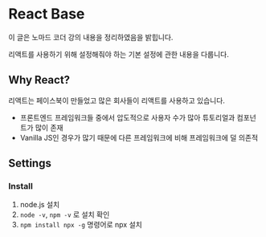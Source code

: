 # React Base

이 글은 노마드 코더 강의 내용을 정리하였음을 밝힙니다.

리액트를 사용하기 위해 설정해줘야 하는 기본 설정에 관한 내용을 다룹니다.

## Why React?

리액트는 페이스북이 만들었고 많은 회사들이 리액트를 사용하고 있습니다. 

- 프론트엔드 프레임워크들 중에서 압도적으로 사용자 수가 많아 튜토리얼과 컴포넌트가 많이 존재
- Vanilla JS인 경우가 많기 때문에 다른 프레임워크에 비해 프레임워크에 덜 의존적

## Settings

### Install

1. node.js 설치
2. `node -v`, `npm -v` 로 설치 확인
3. `npm install npx -g` 명령어로 npx 설치

